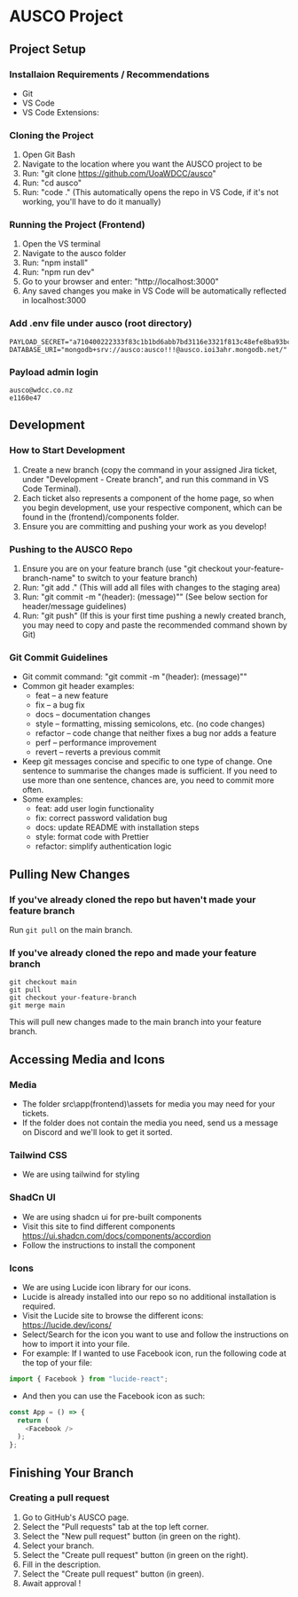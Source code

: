 # AUSCO Project

## Project Setup

### Installaion Requirements / Recommendations

- Git
- VS Code
- VS Code Extensions:

### Cloning the Project

1. Open Git Bash
2. Navigate to the location where you want the AUSCO project to be
3. Run: "git clone https://github.com/UoaWDCC/ausco"
4. Run: "cd ausco"
5. Run: "code ." (This automatically opens the repo in VS Code, if it's not working, you'll have to do it manually)

### Running the Project (Frontend)

1. Open the VS terminal
2. Navigate to the ausco folder
3. Run: "npm install"
4. Run: "npm run dev"
5. Go to your browser and enter: "http://localhost:3000"
6. Any saved changes you make in VS Code will be automatically reflected in localhost:3000

### Add .env file under ausco (root directory)

```
PAYLOAD_SECRET="a710400222333f83c1b1bd6abb7bd3116e3321f813c48efe8ba93bc75cd16b82"
DATABASE_URI="mongodb+srv://ausco:ausco!!!@ausco.ioi3ahr.mongodb.net/"
```

### Payload admin login

```
ausco@wdcc.co.nz
e1160e47
```

## Development

### How to Start Development

1. Create a new branch (copy the command in your assigned Jira ticket, under "Development - Create branch", and run this command in VS Code Terminal).
2. Each ticket also represents a component of the home page, so when you begin development, use your respective component, which can be found in the (frontend)/components folder.
3. Ensure you are committing and pushing your work as you develop!

### Pushing to the AUSCO Repo

1. Ensure you are on your feature branch (use "git checkout your-feature-branch-name" to switch to your feature branch)
2. Run: "git add ." (This will add all files with changes to the staging area)
3. Run: "git commit -m "(header): (message)"" (See below section for header/message guidelines)
4. Run: "git push" (If this is your first time pushing a newly created branch, you may need to copy and paste the recommended command shown by Git)

### Git Commit Guidelines

- Git commit command: "git commit -m "(header): (message)""
- Common git header examples:
  - feat – a new feature
  - fix – a bug fix
  - docs – documentation changes
  - style – formatting, missing semicolons, etc. (no code changes)
  - refactor – code change that neither fixes a bug nor adds a feature
  - perf – performance improvement
  - revert – reverts a previous commit
- Keep git messages concise and specific to one type of change. One sentence to summarise the changes made is sufficient. If you need to use more than one sentence, chances are, you need to commit more often.
- Some examples:
  - feat: add user login functionality
  - fix: correct password validation bug
  - docs: update README with installation steps
  - style: format code with Prettier
  - refactor: simplify authentication logic

## Pulling New Changes

### If you've already cloned the repo but haven't made your feature branch

Run `git pull` on the main branch.

### If you've already cloned the repo and made your feature branch

```
git checkout main
git pull
git checkout your-feature-branch
git merge main
```

This will pull new changes made to the main branch into your feature branch.

## Accessing Media and Icons

### Media

- The folder src\app\(frontend)\assets for media you may need for your tickets.
- If the folder does not contain the media you need, send us a message on Discord and we'll look to get it sorted.

### Tailwind CSS

- We are using tailwind for styling

### ShadCn UI

- We are using shadcn ui for pre-built components
- Visit this site to find different components https://ui.shadcn.com/docs/components/accordion
- Follow the instructions to install the component

### Icons

- We are using Lucide icon library for our icons.
- Lucide is already installed into our repo so no additional installation is required.
- Visit the Lucide site to browse the different icons: https://lucide.dev/icons/
- Select/Search for the icon you want to use and follow the instructions on how to import it into your file.
- For example: If I wanted to use Facebook icon, run the following code at the top of your file:

```typescript
import { Facebook } from "lucide-react";
```

- And then you can use the Facebook icon as such:

```typescript
const App = () => {
  return (
    <Facebook />
  );
};
```

## Finishing Your Branch

### Creating a pull request

1. Go to GitHub's AUSCO page.
2. Select the "Pull requests" tab at the top left corner.
3. Select the "New pull request" button (in green on the right).
4. Select your branch.
5. Select the "Create pull request" button (in green on the right).
6. Fill in the description.
7. Select the "Create pull request" button (in green).
8. Await approval !
